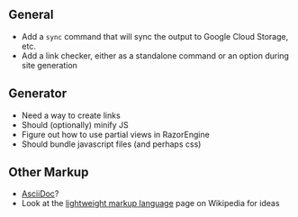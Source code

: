 
## General ##

- Add a `sync` command that will sync the output to Google Cloud Storage, etc.
- Add a link checker, either as a standalone command or an option during site generation


## Generator ##

- Need a way to create links
- Should (optionally) minify JS
- Figure out how to use partial views in RazorEngine
- Should bundle javascript files (and perhaps css)


## Other Markup ##

- [AsciiDoc](http://www.methods.co.nz/asciidoc/)?
- Look at the [lightweight markup language](https://en.wikipedia.org/wiki/Lightweight_markup_language) page on Wikipedia for ideas
